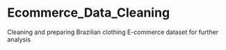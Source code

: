 # Ecommerce_Data_Cleaning
Cleaning and preparing Brazilian clothing E-commerce dataset for further analysis
